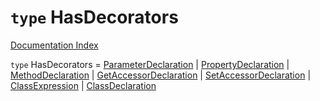 # `type` HasDecorators

[Documentation Index](../README.md)

`type` HasDecorators = [ParameterDeclaration](../interface.ParameterDeclaration/README.md) | [PropertyDeclaration](../interface.PropertyDeclaration/README.md) | [MethodDeclaration](../interface.MethodDeclaration/README.md) | [GetAccessorDeclaration](../interface.GetAccessorDeclaration/README.md) | [SetAccessorDeclaration](../interface.SetAccessorDeclaration/README.md) | [ClassExpression](../interface.ClassExpression/README.md) | [ClassDeclaration](../interface.ClassDeclaration/README.md)